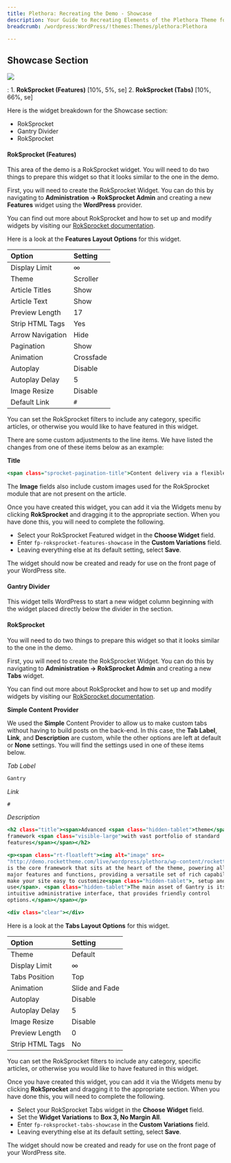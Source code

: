 ```yaml
---
title: Plethora: Recreating the Demo - Showcase
description: Your Guide to Recreating Elements of the Plethora Theme for WordPress
breadcrumb: /wordpress:WordPress/!themes:Themes/plethora:Plethora

---
```


Showcase Section
-----

![][demo]

:   1. **RokSprocket (Features)** [10%, 5%, se]
    2. **RokSprocket (Tabs)** [10%, 66%, se]

Here is the widget breakdown for the Showcase section:

* RokSprocket
* Gantry Divider
* RokSprocket

#### RokSprocket (Features)

This area of the demo is a RokSprocket widget. You will need to do two things to prepare this widget so that it looks similar to the one in the demo.

First, you will need to create the RokSprocket Widget. You can do this by navigating to **Administration -> RokSprocket Admin** and creating a new **Features** widget using the **WordPress** provider.

You can find out more about RokSprocket and how to set up and modify widgets by visiting our [RokSprocket documentation][roksprocket].

Here is a look at the **Features Layout Options** for this widget.

| Option           | Setting     |
| :----------      | :---------- |
| Display Limit    | ∞           |
| Theme            | Scroller    |
| Article Titles   | Show        |
| Article Text     | Show        |
| Preview Length   | 17          |
| Strip HTML Tags  | Yes         |
| Arrow Navigation | Hide        |
| Pagination       | Show        |
| Animation        | Crossfade   |
| Autoplay         | Disable     |
| Autoplay Delay   | 5           |
| Image Resize     | Disable     |
| Default Link     | `#`         |

You can set the RokSprocket filters to include any category, specific articles, or otherwise you would like to have featured in this widget.

There are some custom adjustments to the line items. We have listed the changes from one of these items below as an example:

**Title**

~~~ .html
<span class="sprocket-pagination-title">Content delivery via a flexible<span class="hidden-tablet sprocket-pagination-title">, dynamic and configurable</span> framework</span>
~~~

The **Image** fields also include custom images used for the RokSprocket module that are not present on the article. 

Once you have created this widget, you can add it via the Widgets menu by clicking **RokSprocket** and dragging it to the appropriate section. When you have done this, you will need to complete the following.

* Select your RokSprocket Featured widget in the **Choose Widget** field.
* Enter `fp-roksprocket-features-showcase` in the **Custom Variations** field.
* Leaving everything else at its default setting, select **Save**.

The widget should now be created and ready for use on the front page of your WordPress site.

#### Gantry Divider

This widget tells WordPress to start a new widget column beginning with the widget placed directly below the divider in the section.

#### RokSprocket

You will need to do two things to prepare this widget so that it looks similar to the one in the demo.

First, you will need to create the RokSprocket Widget. You can do this by navigating to **Administration -> RokSprocket Admin** and creating a new **Tabs** widget.

You can find out more about RokSprocket and how to set up and modify widgets by visiting our [RokSprocket documentation][roksprocket].

**Simple Content Provider**

We used the **Simple** Content Provider to allow us to make custom tabs without having to build posts on the back-end. In this case, the **Tab Label**, **Link**, and **Description** are custom, while the other options are left at default or **None** settings. You will find the settings used in one of these items below.

*Tab Label*

~~~ .html
Gantry
~~~

*Link*

~~~ .html
#
~~~

*Description*

~~~ .html
<h2 class="title"><span>Advanced <span class="hidden-tablet">theme</span>
framework <span class="visible-large">with vast portfolio of standard
features</span></span></h2>

<p><span class="rt-floatleft"><img alt="image" src=
"http://demo.rockettheme.com/live/wordpress/plethora/wp-content/rockettheme/rt_plethora_wp/home/fp-roksprocket-tabs-showcase/img-01.jpg"></span><span>Gantry
is the core framework that sits at the heart of the theme, powering all the
major features and functions, providing a versatile set of rich capabilities to
make your site easy to customize<span class="hidden-tablet">, setup and
use</span>. <span class="hidden-tablet">The main asset of Gantry is its
intuitive administrative interface, that provides friendly control
options.</span></span></p>

<div class="clear"></div>
~~~

Here is a look at the **Tabs Layout Options** for this widget.

| Option          | Setting        |
| :-------------- | :------------  |
| Theme           | Default        |
| Display Limit   | ∞              |
| Tabs Position   | Top            |
| Animation       | Slide and Fade |
| Autoplay        | Disable        |
| Autoplay Delay  | 5              |
| Image Resize    | Disable        |
| Preview Length  | 0              |
| Strip HTML Tags | No             |

You can set the RokSprocket filters to include any category, specific articles, or otherwise you would like to have featured in this widget.

Once you have created this widget, you can add it via the Widgets menu by clicking **RokSprocket** and dragging it to the appropriate section. When you have done this, you will need to complete the following.

* Select your RokSprocket Tabs widget in the **Choose Widget** field.
* Set the **Widget Variations** to **Box 3, No Margin All**.
* Enter `fp-roksprocket-tabs-showcase` in the **Custom Variations** field.
* Leaving everything else at its default setting, select **Save**.

The widget should now be created and ready for use on the front page of your WordPress site.

[demo]: assets/demo_3.jpeg
[roksprocket]: ../../plugins/roksprocket/